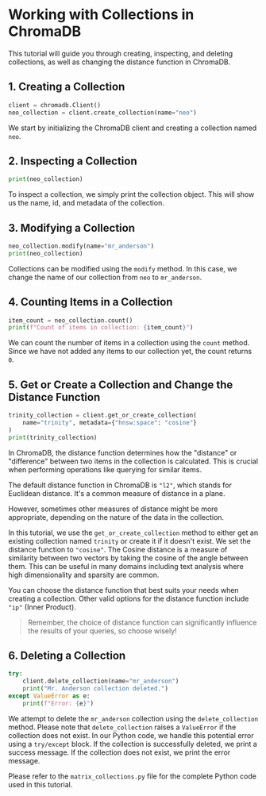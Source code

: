 # Working with Collections in ChromaDB

This tutorial will guide you through creating, inspecting, and deleting collections, as well as changing the distance function in ChromaDB.

## 1. Creating a Collection

```python
client = chromadb.Client()
neo_collection = client.create_collection(name="neo")
```

We start by initializing the ChromaDB client and creating a collection named `neo`.

## 2. Inspecting a Collection

```python
print(neo_collection)
```

To inspect a collection, we simply print the collection object. This will show us the name, id, and metadata of the collection.

## 3. Modifying a Collection

```python
neo_collection.modify(name="mr_anderson")
print(neo_collection)
```

Collections can be modified using the `modify` method. In this case, we change the name of our collection from `neo` to `mr_anderson`.

## 4. Counting Items in a Collection

```python
item_count = neo_collection.count()
print(f"Count of items in collection: {item_count}")
```

We can count the number of items in a collection using the `count` method. Since we have not added any items to our collection yet, the count returns `0`.

## 5. Get or Create a Collection and Change the Distance Function

```python
trinity_collection = client.get_or_create_collection(
    name="trinity", metadata={"hnsw:space": "cosine"}
)
print(trinity_collection)
```

In ChromaDB, the distance function determines how the "distance" or "difference" between two items in the collection is calculated. This is crucial when performing operations like querying for similar items. 

The default distance function in ChromaDB is `"l2"`, which stands for Euclidean distance. It's a common measure of distance in a plane. 

However, sometimes other measures of distance might be more appropriate, depending on the nature of the data in the collection. 

In this tutorial, we use the `get_or_create_collection` method to either get an existing collection named `trinity` or create it if it doesn't exist. We set the distance function to `"cosine"`. The Cosine distance is a measure of similarity between two vectors by taking the cosine of the angle between them. This can be useful in many domains including text analysis where high dimensionality and sparsity are common. 

You can choose the distance function that best suits your needs when creating a collection. Other valid options for the distance function include `"ip"` (Inner Product).

> Remember, the choice of distance function can significantly influence the results of your queries, so choose wisely!

## 6. Deleting a Collection

```python
try:
    client.delete_collection(name="mr_anderson")
    print("Mr. Anderson collection deleted.")
except ValueError as e:
    print(f"Error: {e}")
```

We attempt to delete the `mr_anderson` collection using the `delete_collection` method. Please note that `delete_collection` raises a `ValueError` if the collection does not exist. In our Python code, we handle this potential error using a `try/except` block. If the collection is successfully deleted, we print a success message. If the collection does not exist, we print the error message.

Please refer to the `matrix_collections.py` file for the complete Python code used in this tutorial.